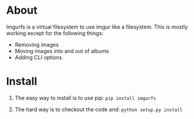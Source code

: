 About
=====

Imgurfs is a virtual filesystem to use imgur like a filesystem. This is mostly working except for the following things:

* Removing images
* Moving images into and out of albums
* Adding CLI options

Install
=======
1. The easy way to install is to use pip:
    `pip install imgurfs`

2. The hard way is to checkout the code and:
    `python setup.py install`
